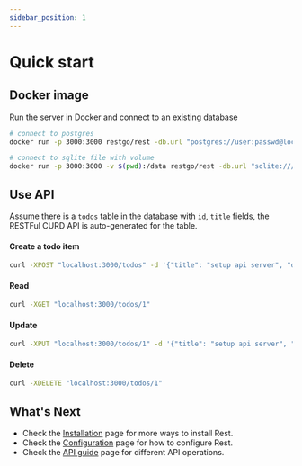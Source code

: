 ```yaml
---
sidebar_position: 1
---
```

# Quick start

## Docker image

Run the server in Docker and connect to an existing database

``` bash
# connect to postgres
docker run -p 3000:3000 restgo/rest -db.url "postgres://user:passwd@localhost:5432/db"

# connect to sqlite file with volume
docker run -p 3000:3000 -v $(pwd):/data restgo/rest -db.url "sqlite:///data/my.db"
```

## Use API
Assume there is a `todos` table in the database with `id`, `title` fields, the RESTFul CURD API is auto-generated for the table.

#### Create a todo item
``` bash
curl -XPOST "localhost:3000/todos" -d '{"title": "setup api server", "done": false}'
```

#### Read
``` bash
curl -XGET "localhost:3000/todos/1"
```

#### Update
``` bash
curl -XPUT "localhost:3000/todos/1" -d '{"title": "setup api server", "done": true}'
```

#### Delete
``` bash
curl -XDELETE "localhost:3000/todos/1"
```


## What's Next
- Check the [Installation](./installation) page for more ways to install Rest.
- Check the [Configuration](./configuration) page for how to configure Rest.
- Check the [API guide](../guides/api) page for different API operations.
